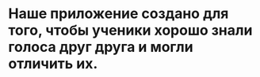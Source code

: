 # Наше приложение создано для того, чтобы ученики хорошо знали голоса друг друга и могли отличить их.
